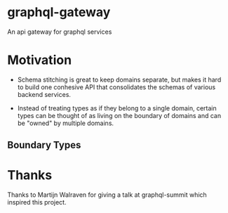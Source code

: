 # graphql-gateway
An api gateway for graphql services

# Motivation

* Schema stitching is great to keep domains separate, but makes it hard to build one conhesive API that consolidates
the schemas of various backend services. 

* Instead of treating types as if they belong to a single domain, certain 
types can be thought of as living on the boundary of domains and can be "owned" by multiple domains.

## Boundary Types

# Thanks

Thanks to Martijn Walraven for giving a talk at graphql-summit which inspired this project.
